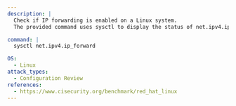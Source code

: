 ```yaml
---
description: |
  Check if IP forwarding is enabled on a Linux system.
  The provided command uses sysctl to display the status of net.ipv4.ip_forward, which is important for configuration review and network security assessment.

command: |
  sysctl net.ipv4.ip_forward

OS:
  - Linux
attack_types:
  - Configuration Review
references:
  - https://www.cisecurity.org/benchmark/red_hat_linux
---
```

